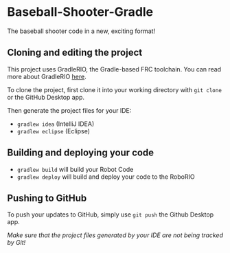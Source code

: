 # Baseball-Shooter-Gradle
The baseball shooter code in a new, exciting format!

## Cloning and editing the project

This project uses GradleRIO, the Gradle-based FRC toolchain. You can read more about GradleRIO [here](https://github.com/Open-RIO/GradleRIO).

To clone the project, first clone it into your working directory with ```git clone``` or the GitHub Desktop app.

Then generate the project files for your IDE:
- ```gradlew idea``` (IntelliJ IDEA)
- ```gradlew eclipse``` (Eclipse)

## Building and deploying your code
- ```gradlew build``` will build your Robot Code
- ```gradlew deploy``` will build and deploy your code to the RoboRIO

## Pushing to GitHub

To push your updates to GitHub, simply use ```git push``` the Github Desktop app.

*Make sure that the project files generated by your IDE are not being tracked by Git!*
